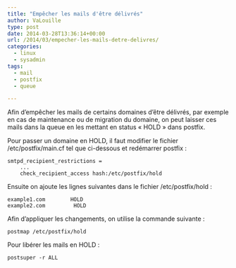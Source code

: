 ```yaml
---
title: "Empêcher les mails d'être délivrés"
author: VaLouille
type: post
date: 2014-03-28T13:36:14+00:00
url: /2014/03/empecher-les-mails-detre-delivres/
categories:
  - linux
  - sysadmin
tags:
  - mail
  - postfix
  - queue

---
```

Afin d&#8217;empêcher les mails de certains domaines d&rsquo;être délivrés, par exemple en cas de maintenance ou de migration du domaine, on peut laisser ces mails dans la queue en les mettant en status « HOLD » dans postfix.

Pour passer un domaine en HOLD, il faut modifier le fichier /etc/postfix/main.cf tel que ci-dessous et redémarrer postfix :

```
smtpd_recipient_restrictions = 
    ...
    check_recipient_access hash:/etc/postfix/hold
```

Ensuite on ajoute les lignes suivantes dans le fichier /etc/postfix/hold :

```
example1.com        HOLD
example2.com         HOLD
```

Afin d&rsquo;appliquer les changements, on utilise la commande suivante :

```
postmap /etc/postfix/hold
```

Pour libérer les mails en HOLD :

```
postsuper -r ALL
```
